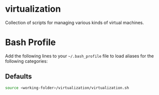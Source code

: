 # virtualization

Collection of scripts for managing various kinds of virtual machines.

# Bash Profile

Add the following lines to your `~/.bash_profile` file to load aliases for the following categories:

## Defaults

```bash
source <working-folder>/virtualization/virtualization.sh
```
